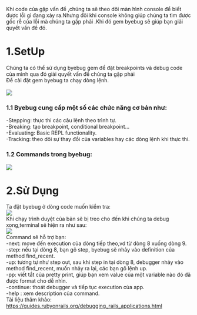 Khi code của gặp vấn đề ,chúng ta sẽ theo dõi màn hình console để biết được lỗi gì đang xảy ra.Nhưng đôi khi console không giúp chúng ta tìm được gốc rễ của lỗi mà chúng ta gặp phải .Khi đó gem byebug sẽ giúp bạn giải quyết vấn đề đó.
<br>
# 1.SetUp<br>
 Chúng ta có thể sử dụng byebug gem để đặt breakpoints và debug code của mình qua đó giải quyết vấn đề chúng ta gặp phải<br>
 Để cài đặt gem byebug ta chạy dòng lệnh.<br><br>
 ![](https://images.viblo.asia/80ee2227-8c42-46dc-9822-0822fe98f1e1.png)
 <br>
###  1.1 Byebug cung cấp một số các chức năng cơ bản như:<br>
 -Stepping: thực thi các câu lệnh theo trình tự.<br>
 -Breaking: tạo breakpoint, conditional breakpoint…<br>
 -Evaluating: Basic REPL functionality.<br>
 -Tracking: theo dõi sự thay đổi của variables hay các dòng lệnh khi thực thi.<br>
###  1.2 Commands trong byebug:<br>
![](https://images.viblo.asia/263fab68-d08d-43d9-83eb-a49834fdb1e2.png)<br>
# 2.Sử Dụng<br>
Ta đặt byebug ở dòng code muốn kiểm tra:<br>
![](https://images.viblo.asia/85edef65-39e0-45d0-ab99-3336d1a99fe2.png)<br>
Khi chạy trình duyệt của bản sẽ bị treo cho đến khi chúng ta debug xong,terminal sẽ hiện ra như sau:<br>
![](https://images.viblo.asia/745fbff1-d103-470e-b3bc-1b7a8bb8ef43.png)<br>
Command sẽ hỗ trợ bạn:<br>
-next: move đến execution của dòng tiếp theo,vd từ dòng 8 xuống dòng 9.<br>
-step: nếu tại dòng 8, bạn gõ step, byebug sẽ nhảy vào definition của method find_recent.<br>
-up: tương tự như step out, sau khi step in tại dòng 8, debugger nhảy vào method find_recent, muốn nhảy ra lại, các bạn gõ lệnh up.<br>
-pp: viết tắt của pretty print, giúp bạn xem value của một variable nào đó đã được format cho dễ nhìn.<br>
-continue: thoát debugger và tiếp tục execution của app.<br>
-help <command>: xem description của command.<br>
Tài liệu thâm khảo:<br>
https://guides.rubyonrails.org/debugging_rails_applications.html